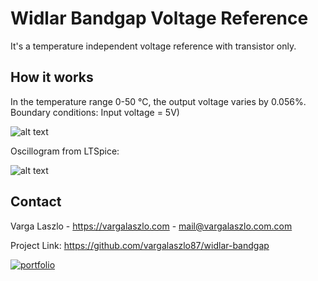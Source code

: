 # Widlar Bandgap Voltage Reference

It's a temperature independent voltage reference with transistor only.

## How it works

In the temperature range 0-50 °C, the output voltage varies by 0.056%. Boundary conditions: Input voltage = 5V)

![alt text](https://vargalaszlo.com/images/out/widlar-bandgap-sch.jpg)

Oscillogram from LTSpice:

![alt text](https://vargalaszlo.com/images/out/widlar-bandgap-sim.jpg)

## Contact

Varga Laszlo - https://vargalaszlo.com - mail@vargalaszlo.com.com

Project Link: https://github.com/vargalaszlo87/widlar-bandgap

[![portfolio](https://img.shields.io/badge/my_portfolio-000?style=for-the-badge&logo=ko-fi&logoColor=white)](http://vargalaszlo.com)
